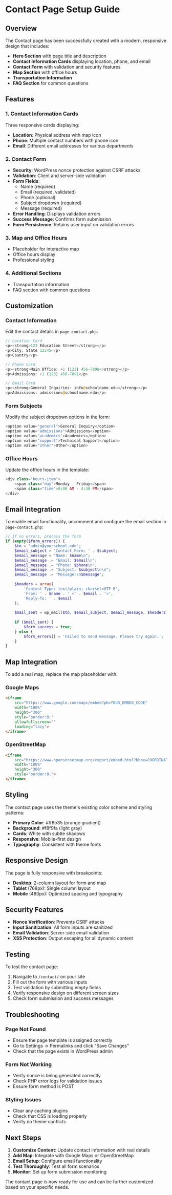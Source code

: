 # Contact Page Setup Guide

## Overview

The Contact page has been successfully created with a modern, responsive design that includes:

- **Hero Section** with page title and description
- **Contact Information Cards** displaying location, phone, and email
- **Contact Form** with validation and security features
- **Map Section** with office hours
- **Transportation Information**
- **FAQ Section** for common questions

## Features

### 1. Contact Information Cards
Three responsive cards displaying:
- **Location**: Physical address with map icon
- **Phone**: Multiple contact numbers with phone icon
- **Email**: Different email addresses for various departments

### 2. Contact Form
- **Security**: WordPress nonce protection against CSRF attacks
- **Validation**: Client and server-side validation
- **Form Fields**:
  - Name (required)
  - Email (required, validated)
  - Phone (optional)
  - Subject dropdown (required)
  - Message (required)
- **Error Handling**: Displays validation errors
- **Success Message**: Confirms form submission
- **Form Persistence**: Retains user input on validation errors

### 3. Map and Office Hours
- Placeholder for interactive map
- Office hours display
- Professional styling

### 4. Additional Sections
- Transportation information
- FAQ section with common questions

## Customization

### Contact Information
Edit the contact details in `page-contact.php`:

```php
// Location Card
<p><strong>123 Education Street</strong></p>
<p>City, State 12345</p>
<p>Country</p>

// Phone Card
<p><strong>Main Office: +1 (123) 456-7890</strong></p>
<p>Admissions: +1 (123) 456-7891</p>

// Email Card
<p><strong>General Inquiries: info@schoolname.edu</strong></p>
<p>Admissions: admissions@schoolname.edu</p>
```

### Form Subjects
Modify the subject dropdown options in the form:

```php
<option value="general">General Inquiry</option>
<option value="admissions">Admissions</option>
<option value="academics">Academics</option>
<option value="support">Technical Support</option>
<option value="other">Other</option>
```

### Office Hours
Update the office hours in the template:

```php
<div class="hours-item">
    <span class="day">Monday - Friday</span>
    <span class="time">8:00 AM - 4:30 PM</span>
</div>
```

## Email Integration

To enable email functionality, uncomment and configure the email section in `page-contact.php`:

```php
// If no errors, process the form
if (empty($form_errors)) {
    $to = 'admin@yourschool.edu';
    $email_subject = 'Contact Form: ' . $subject;
    $email_message = "Name: $name\n";
    $email_message .= "Email: $email\n";
    $email_message .= "Phone: $phone\n";
    $email_message .= "Subject: $subject\n\n";
    $email_message .= "Message:\n$message";
    
    $headers = array(
        'Content-Type: text/plain; charset=UTF-8',
        'From: ' . $name . ' <' . $email . '>',
        'Reply-To: ' . $email
    );
    
    $mail_sent = wp_mail($to, $email_subject, $email_message, $headers);
    
    if ($mail_sent) {
        $form_success = true;
    } else {
        $form_errors[] = 'Failed to send message. Please try again.';
    }
}
```

## Map Integration

To add a real map, replace the map placeholder with:

### Google Maps
```html
<iframe 
    src="https://www.google.com/maps/embed?pb=YOUR_EMBED_CODE" 
    width="100%" 
    height="300" 
    style="border:0;" 
    allowfullscreen="" 
    loading="lazy">
</iframe>
```

### OpenStreetMap
```html
<iframe 
    src="https://www.openstreetmap.org/export/embed.html?bbox=COORDINATES" 
    width="100%" 
    height="300" 
    style="border:0;">
</iframe>
```

## Styling

The contact page uses the theme's existing color scheme and styling patterns:

- **Primary Color**: #ff6b35 (orange gradient)
- **Background**: #f8f9fa (light gray)
- **Cards**: White with subtle shadows
- **Responsive**: Mobile-first design
- **Typography**: Consistent with theme fonts

## Responsive Design

The page is fully responsive with breakpoints:

- **Desktop**: 2-column layout for form and map
- **Tablet** (768px): Single column layout
- **Mobile** (480px): Optimized spacing and typography

## Security Features

- **Nonce Verification**: Prevents CSRF attacks
- **Input Sanitization**: All form inputs are sanitized
- **Email Validation**: Server-side email validation
- **XSS Protection**: Output escaping for all dynamic content

## Testing

To test the contact page:

1. Navigate to `/contact/` on your site
2. Fill out the form with various inputs
3. Test validation by submitting empty fields
4. Verify responsive design on different screen sizes
5. Check form submission and success messages

## Troubleshooting

### Page Not Found
- Ensure the page template is assigned correctly
- Go to Settings → Permalinks and click "Save Changes"
- Check that the page exists in WordPress admin

### Form Not Working
- Verify nonce is being generated correctly
- Check PHP error logs for validation issues
- Ensure form method is POST

### Styling Issues
- Clear any caching plugins
- Check that CSS is loading properly
- Verify no theme conflicts

## Next Steps

1. **Customize Content**: Update contact information with real details
2. **Add Map**: Integrate with Google Maps or OpenStreetMap
3. **Email Setup**: Configure email functionality
4. **Test Thoroughly**: Test all form scenarios
5. **Monitor**: Set up form submission monitoring

The contact page is now ready for use and can be further customized based on your specific needs.
